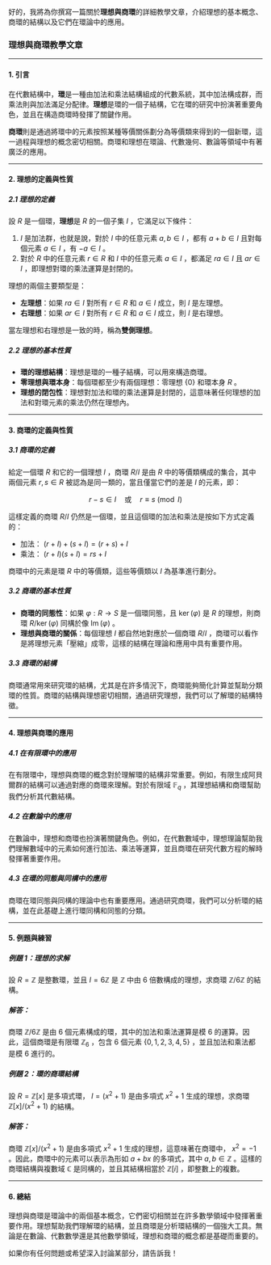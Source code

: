 好的，我將為你撰寫一篇關於**理想與商環**的詳細教學文章，介紹理想的基本概念、商環的結構以及它們在環論中的應用。

### 理想與商環教學文章

---

#### 1. 引言

在代數結構中，**環**是一種由加法和乘法結構組成的代數系統，其中加法構成群，而乘法則與加法滿足分配律。**理想**是環的一個子結構，它在環的研究中扮演著重要角色，並且在構造商環時發揮了關鍵作用。

**商環**則是通過將環中的元素按照某種等價關係劃分為等價類來得到的一個新環，這一過程與理想的概念密切相關。商環和理想在環論、代數幾何、數論等領域中有著廣泛的應用。

---

#### 2. 理想的定義與性質

##### 2.1 理想的定義

設  $`R`$  是一個環，**理想**是  $`R`$  的一個子集  $`I`$ ，它滿足以下條件：

1.  $`I`$  是加法群，也就是說，對於  $`I`$  中的任意元素  $`a, b \in I`$ ，都有  $`a + b \in I`$  且對每個元素  $`a \in I`$ ，有  $`-a \in I`$ 。
2. 對於  $`R`$  中的任意元素  $`r \in R`$  和  $`I`$  中的任意元素  $`a \in I`$ ，都滿足  $`ra \in I`$  且  $`ar \in I`$ ，即理想對環的乘法運算是封閉的。

理想的兩個主要類型是：
- **左理想**：如果  $`ra \in I`$  對所有  $`r \in R`$  和  $`a \in I`$  成立，則  $`I`$  是左理想。
- **右理想**：如果  $`ar \in I`$  對所有  $`r \in R`$  和  $`a \in I`$  成立，則  $`I`$  是右理想。

當左理想和右理想是一致的時，稱為**雙側理想**。

##### 2.2 理想的基本性質

- **環的理想結構**：理想是環的一種子結構，可以用來構造商環。
- **零理想與環本身**：每個環都至少有兩個理想：零理想  $`\{0\}`$  和環本身  $`R`$ 。
- **理想的閉包性**：理想對加法和環的乘法運算是封閉的，這意味著任何理想的加法和對環元素的乘法仍然在理想內。

---

#### 3. 商環的定義與性質

##### 3.1 商環的定義

給定一個環  $`R`$  和它的一個理想  $`I`$ ，商環  $`R/I`$  是由  $`R`$  中的等價類構成的集合，其中兩個元素  $`r, s \in R`$  被認為是同一類的，當且僅當它們的差是  $`I`$  的元素，即：

```math
r - s \in I \quad \text{或} \quad r \equiv s \pmod{I}
```

這樣定義的商環  $`R/I`$  仍然是一個環，並且這個環的加法和乘法是按如下方式定義的：
- 加法： $`(r + I) + (s + I) = (r + s) + I`$ 
- 乘法： $`(r + I)(s + I) = rs + I`$ 

商環中的元素是環  $`R`$  中的等價類，這些等價類以  $`I`$  為基準進行劃分。

##### 3.2 商環的基本性質

- **商環的同態性**：如果  $`\varphi: R \to S`$  是一個環同態，且  $`\ker(\varphi)`$  是  $`R`$  的理想，則商環  $`R/\ker(\varphi)`$  同構於像  $`\operatorname{Im}(\varphi)`$ 。
- **理想與商環的關係**：每個理想  $`I`$  都自然地對應於一個商環  $`R/I`$ ，商環可以看作是將理想元素「壓縮」成零，這樣的結構在理論和應用中具有重要作用。

##### 3.3 商環的結構

商環通常用來研究環的結構，尤其是在許多情況下，商環能夠簡化計算並幫助分類環的性質。商環的結構與理想密切相關，通過研究理想，我們可以了解環的結構特徵。

---

#### 4. 理想與商環的應用

##### 4.1 在有限環中的應用

在有限環中，理想與商環的概念對於理解環的結構非常重要。例如，有限生成阿貝爾群的結構可以通過對應的商環來理解。對於有限域  $`\mathbb{F}_q`$ ，其理想結構和商環幫助我們分析其代數結構。

##### 4.2 在數論中的應用

在數論中，理想和商環也扮演著關鍵角色。例如，在代數數域中，理想理論幫助我們理解數域中的元素如何進行加法、乘法等運算，並且商環在研究代數方程的解時發揮著重要作用。

##### 4.3 在環的同態與同構中的應用

商環在環同態與同構的理論中也有重要應用。通過研究商環，我們可以分析環的結構，並在此基礎上進行環同構和同態的分類。

---

#### 5. 例題與練習

##### 例題 1：理想的求解

設  $`R = \mathbb{Z}`$  是整數環，並且  $`I = 6\mathbb{Z}`$  是  $`\mathbb{Z}`$  中由 6 倍數構成的理想，求商環  $`\mathbb{Z}/6\mathbb{Z}`$  的結構。

##### 解答：
商環  $`\mathbb{Z}/6\mathbb{Z}`$  是由 6 個元素構成的環，其中的加法和乘法運算是模 6 的運算。因此，這個商環是有限環  $`\mathbb{Z}_6`$ ，包含 6 個元素  $`\{0, 1, 2, 3, 4, 5\}`$ ，並且加法和乘法都是模 6 進行的。

##### 例題 2：環的商環結構

設  $`R = \mathbb{Z}[x]`$  是多項式環， $`I = (x^2 + 1)`$  是由多項式  $`x^2 + 1`$  生成的理想，求商環  $`\mathbb{Z}[x]/(x^2 + 1)`$  的結構。

##### 解答：
商環  $`\mathbb{Z}[x]/(x^2 + 1)`$  是由多項式  $`x^2 + 1`$  生成的理想，這意味著在商環中， $`x^2 = -1`$ 。因此，商環中的元素可以表示為形如  $`a + bx`$  的多項式，其中  $`a, b \in \mathbb{Z}`$ 。這樣的商環結構與複數域  $`\mathbb{C}`$  是同構的，並且其結構相當於  $`\mathbb{Z}[i]`$ ，即整數上的複數。

---

#### 6. 總結

理想與商環是環論中的兩個基本概念，它們密切相關並在許多數學領域中發揮著重要作用。理想幫助我們理解環的結構，並且商環是分析環結構的一個強大工具。無論是在數論、代數數學還是其他數學領域，理想和商環的概念都是基礎而重要的。

如果你有任何問題或希望深入討論某部分，請告訴我！